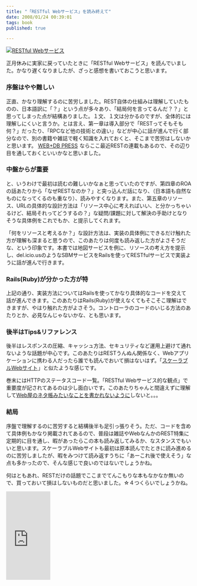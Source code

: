 ```yaml
---
title: "「RESTful Webサービス」を読み終えて"
date: 2008/01/24 00:39:01
tags: book
published: true

---
```


<p>
<a href="http://www.amazon.co.jp/gp/redirect.html?ie=UTF8&location=http%3A%2F%2Fwww.amazon.co.jp%2FRESTful-Web%25E3%2582%25B5%25E3%2583%25BC%25E3%2583%2593%25E3%2582%25B9-Leonard-Richardson%2Fdp%2F4873113539&tag=katsumatv-22&linkCode=ur2&camp=247&creative=1211">
<img src="http://ecx.images-amazon.com/images/I/21RXsMNvdwL.jpg" border="0" alt="RESTful Webサービス" /></a>
<img src="http://www.assoc-amazon.jp/e/ir?t=katsumatv-22&amp;l=ur2&amp;o=9" width="1" height="1" border="0" alt="" style="border:none !important; margin:0px !important;" />
</p>

<p>正月休みに実家に戻っていたときに「RESTful Webサービス」を読んでいました。かなり遅くなりましたが、ざっと感想を書いておこうと思います。</p>


<h3>序盤はやや難しい</h3>
<p>正直、かなり理解するのに苦労しました。REST自体の仕組みは理解していたものの、日本語訳に「？」という点が多々あり、「結局何を言ってるんだ？？」と思ってしまった点が結構ありました。１文、１文は分かるのですが、全体的には理解しにくいと言うか。とは言え、第一章は導入部分で「RESTってそもそも何？」だったり、「RPCなど他の技術との違い」などが中心に話が進んで行く部分なので、別の書籍や雑誌で軽く知識を入れておくと、そこまで苦労はしないかと思います。
<a href="http://www.amazon.co.jp/gp/redirect.html?ie=UTF8&location=http%3A%2F%2Fwww.amazon.co.jp%2FWEB-DB-PRESS-Vol-42-PRESS%25E7%25B7%25A8%25E9%259B%2586%25E9%2583%25A8%2Fdp%2F4774133310%2F&tag=katsumatv-22&linkCode=ur2&camp=247&creative=1211">WEB+DB PRESS</a><img src="http://www.assoc-amazon.jp/e/ir?t=katsumatv-22&amp;l=ur2&amp;o=9" width="1" height="1" border="0" alt="" style="border:none !important; margin:0px !important;" />
ならここ最近RESTの連載もあるので、その辺り目を通しておくといいかなと思いました。</p>

<h3>中盤からが重要</h3>
<p>と、いうわけで最初は読むの難しいかなぁと思っていたのですが、第四章のROAの話あたりから「なぜRESTなのか？」と突っ込んだ話になり、（日本語も自然なものになってくるのも重なり）、読みやすくなります。また、第五章のリソース、URLの具体的な設計方法は「リソース中心に考えればいい、と分かっちゃいるけど、結局それってどうするの？」な疑問/課題に対して解決の手助けとなりそうな具体例をこれでもか、と提示してくれます。</p>

<p>「何をリソースと考えるか？」な設計方法は、実装の具体例にできるだけ触れた方が理解も深まると思うので、このあたりは何度も読み返した方がよさそうだな、という印象です。本書では地図サービスを例に、リソースの考え方を提示し、del.icio.usのようなSBMサービスをRailsを使ってRESTfulサービスで実装ように話が進んで行きます。</p>

<h3>Rails(Ruby)が分かった方が特</h3>
<p>上記の通り、実装方法についてはRailsを使ってかなり具体的なコードを交えて話が進んできます。このあたりはRails(Ruby)が使えなくてもそこそこ理解はできますが、やはり触れた方がよさそう。コントローラのコードのいじる方法のあたりとか、必見なんじゃないかな、とも思います。</p>

<h3>後半はTips&リファレンス</h3>
<p>後半はレスポンスの圧縮、キャッシュ方法、セキュリティなど運用上避けて通れないような話題が中心です。このあたりはRESTうんぬん関係なく、Webアプリケーションに携わる人だったら誰でも読んでおいて損はないはず。「<a href="http://www.amazon.co.jp/gp/redirect.html?ie=UTF8&location=http%3A%2F%2Fwww.amazon.co.jp%2F%25E3%2582%25B9%25E3%2582%25B1%25E3%2583%25BC%25E3%2583%25A9%25E3%2583%2596%25E3%2583%25ABWeb%25E3%2582%25B5%25E3%2582%25A4%25E3%2583%2588-Cal-Henderson%2Fdp%2F4873113113%3Fie%3DUTF8%26s%3Dbooks%26qid%3D1201105090%26sr%3D1-1&tag=katsumatv-22&linkCode=ur2&camp=247&creative=1211">スケーラブルWebサイト</a><img src="http://www.assoc-amazon.jp/e/ir?t=katsumatv-22&amp;l=ur2&amp;o=9" width="1" height="1" border="0" alt="" style="border:none !important; margin:0px !important;" />」と似たような感じです。</p>

<p>巻末にはHTTPのステータスコード一覧。「RESTful Webサービス的な観点」で重要度が記されてあるのは少し面白いです。このあたりちゃんと間違えずに理解して<a href="http://mala.nowa.jp/entry/24af50df17">Web屋のネタ帳みたいなことを書かれないように</a>しないと。。。</p>

<h3>結局</h3>
<p>序盤で理解するのに苦労すると結構後半も足引っ張りそう。ただ、コードを含めて具体例もかなり掲載されてあるので、普段は雑誌やWebなんかのREST特集に定期的に目を通し、暇があったらこの本も読み返してみるか、なスタンスでもいいと思います。スケーラブルWebサイトも最初は原本読んでたときに読み進めるのに苦労しましたが、暇をみつけて読み返すうちに「あーこれ後で使えそう」な点も多かったので、そんな感じで良いのではないでしょうかね。</p>

<p>何はともあれ、RESTだけの話題でここまでてんこもりな本もなかなか無いので、買っておいて損はしないものだと思いました。☆４つくらいでしょうかね。</p>

<p>
<iframe src="http://rcm-jp.amazon.co.jp/e/cm?t=katsumatv-22&o=9&p=8&l=as1&asins=4873113539&fc1=000000&IS2=1&lt1=_blank&lc1=0000FF&bc1=000000&bg1=FFFFFF&f=ifr" style="width:120px;height:240px;" scrolling="no" marginwidth="0" marginheight="0" frameborder="0"></iframe>
</p>
